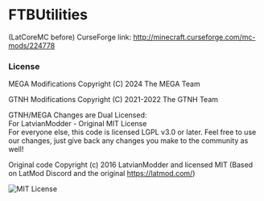 FTBUtilities
===============

(LatCoreMC before)
CurseForge link:
http://minecraft.curseforge.com/mc-mods/224778

### License

MEGA Modifications Copyright (C) 2024 The MEGA Team

GTNH Modifications Copyright (C) 2021-2022 The GTNH Team

GTNH/MEGA Changes are Dual Licensed:<br>
For LatvianModder - Original MIT License<br>
For everyone else, this code is licensed LGPL v3.0 or later. Feel free to use our changes, just give back any changes you make to the community as well!

Original code Copyright (c) 2016 LatvianModder and licensed MIT (Based on LatMod Discord and the original https://latmod.com/)
 
![MIT License](license-support.png)
